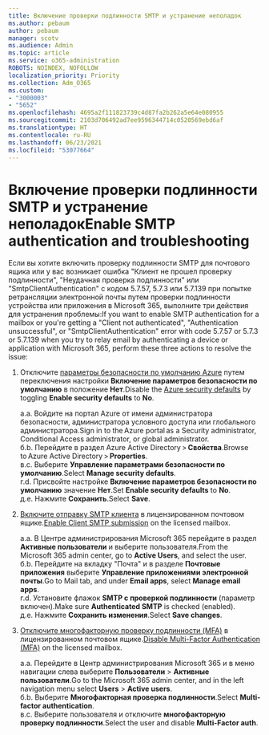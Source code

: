 ```yaml
---
title: Включение проверки подлинности SMTP и устранение неполадок
ms.author: pebaum
author: pebaum
manager: scotv
ms.audience: Admin
ms.topic: article
ms.service: o365-administration
ROBOTS: NOINDEX, NOFOLLOW
localization_priority: Priority
ms.collection: Adm_O365
ms.custom:
- "3000003"
- "5652"
ms.openlocfilehash: 4695a2f111823739c4d87fa2b262a5e64e080955
ms.sourcegitcommit: 2103d706492ad7ee9596344714c0520569ebd6af
ms.translationtype: HT
ms.contentlocale: ru-RU
ms.lasthandoff: 06/23/2021
ms.locfileid: "53077664"
---
```

# <a name="enable-smtp-authentication-and-troubleshooting"></a><span data-ttu-id="ffdad-102">Включение проверки подлинности SMTP и устранение неполадок</span><span class="sxs-lookup"><span data-stu-id="ffdad-102">Enable SMTP authentication and troubleshooting</span></span>

<span data-ttu-id="ffdad-103">Если вы хотите включить проверку подлинности SMTP для почтового ящика или у вас возникает ошибка "Клиент не прошел проверку подлинности", "Неудачная проверка подлинности" или "SmtpClientAuthentication" с кодом 5.7.57, 5.7.3 или 5.7.139 при попытке ретрансляции электронной почты путем проверки подлинности устройства или приложения в Microsoft 365, выполните три действия для устранения проблемы:</span><span class="sxs-lookup"><span data-stu-id="ffdad-103">If you want to enable SMTP authentication for a mailbox or you're getting a "Client not authenticated", "Authentication unsuccessful", or "SmtpClientAuthentication" error with code 5.7.57 or 5.7.3 or 5.7.139 when you try to relay email by authenticating a device or application with Microsoft 365, perform these three actions to resolve the issue:</span></span>

1. <span data-ttu-id="ffdad-104">Отключите [параметры безопасности по умолчанию Azure](/azure/active-directory/fundamentals/concept-fundamentals-security-defaults) путем переключения настройки **Включение параметров безопасности по умолчанию** в положение **Нет**.</span><span class="sxs-lookup"><span data-stu-id="ffdad-104">Disable the [Azure security defaults](/azure/active-directory/fundamentals/concept-fundamentals-security-defaults) by toggling **Enable security defaults** to **No**.</span></span>

    <span data-ttu-id="ffdad-105">а.</span><span class="sxs-lookup"><span data-stu-id="ffdad-105">a.</span></span> <span data-ttu-id="ffdad-106">Войдите на портал Azure от имени администратора безопасности, администратора условного доступа или глобального администратора.</span><span class="sxs-lookup"><span data-stu-id="ffdad-106">Sign in to the Azure portal as a Security administrator, Conditional Access administrator, or global administrator.</span></span><BR/>
    <span data-ttu-id="ffdad-107">б.</span><span class="sxs-lookup"><span data-stu-id="ffdad-107">b.</span></span> <span data-ttu-id="ffdad-108">Перейдите в раздел Azure Active Directory > **Свойства**.</span><span class="sxs-lookup"><span data-stu-id="ffdad-108">Browse to Azure Active Directory > **Properties**.</span></span><BR/>
    <span data-ttu-id="ffdad-109">в.</span><span class="sxs-lookup"><span data-stu-id="ffdad-109">c.</span></span> <span data-ttu-id="ffdad-110">Выберите **Управление параметрами безопасности по умолчанию**.</span><span class="sxs-lookup"><span data-stu-id="ffdad-110">Select **Manage security defaults**.</span></span><BR/>
    <span data-ttu-id="ffdad-111">г.</span><span class="sxs-lookup"><span data-stu-id="ffdad-111">d.</span></span> <span data-ttu-id="ffdad-112">Присвойте настройке **Включение параметров безопасности по умолчанию** значение **Нет**.</span><span class="sxs-lookup"><span data-stu-id="ffdad-112">Set **Enable security defaults** to **No**.</span></span><BR/>
    <span data-ttu-id="ffdad-113">д.</span><span class="sxs-lookup"><span data-stu-id="ffdad-113">e.</span></span> <span data-ttu-id="ffdad-114">Нажмите **Сохранить**.</span><span class="sxs-lookup"><span data-stu-id="ffdad-114">Select **Save**.</span></span>

2. <span data-ttu-id="ffdad-115">[Включите отправку SMTP клиента](/exchange/clients-and-mobile-in-exchange-online/authenticated-client-smtp-submission#enable-smtp-auth-for-specific-mailboxes) в лицензированном почтовом ящике.</span><span class="sxs-lookup"><span data-stu-id="ffdad-115">[Enable Client SMTP submission](/exchange/clients-and-mobile-in-exchange-online/authenticated-client-smtp-submission#enable-smtp-auth-for-specific-mailboxes) on the licensed mailbox.</span></span>

    <span data-ttu-id="ffdad-116">а.</span><span class="sxs-lookup"><span data-stu-id="ffdad-116">a.</span></span> <span data-ttu-id="ffdad-117">В Центре администрирования Microsoft 365 перейдите в раздел **Активные пользователи** и выберите пользователя.</span><span class="sxs-lookup"><span data-stu-id="ffdad-117">From the Microsoft 365 admin center, go to **Active Users**, and select the user.</span></span><BR/>
    <span data-ttu-id="ffdad-118">б.</span><span class="sxs-lookup"><span data-stu-id="ffdad-118">b.</span></span> <span data-ttu-id="ffdad-119">Перейдите на вкладку "Почта" и в разделе **Почтовые приложения** выберите **Управление приложениями электронной почты**.</span><span class="sxs-lookup"><span data-stu-id="ffdad-119">Go to Mail tab, and under **Email apps**, select **Manage email apps**.</span></span><BR/>
    <span data-ttu-id="ffdad-120">г.</span><span class="sxs-lookup"><span data-stu-id="ffdad-120">d.</span></span> <span data-ttu-id="ffdad-121">Установите флажок **SMTP с проверкой подлинности** (параметр включен).</span><span class="sxs-lookup"><span data-stu-id="ffdad-121">Make sure **Authenticated SMTP** is checked (enabled).</span></span><BR/>
    <span data-ttu-id="ffdad-122">д.</span><span class="sxs-lookup"><span data-stu-id="ffdad-122">e.</span></span> <span data-ttu-id="ffdad-123">Нажмите **Сохранить изменения**.</span><span class="sxs-lookup"><span data-stu-id="ffdad-123">Select **Save changes**.</span></span><BR/>

3. <span data-ttu-id="ffdad-124">[Отключите многофакторную проверку подлинности (MFA)](/microsoft-365/admin/security-and-compliance/set-up-multi-factor-authentication#turn-off-legacy-per-user-mfa) в лицензированном почтовом ящике.</span><span class="sxs-lookup"><span data-stu-id="ffdad-124">[Disable Multi-Factor Authentication (MFA)](/microsoft-365/admin/security-and-compliance/set-up-multi-factor-authentication#turn-off-legacy-per-user-mfa) on the licensed mailbox.</span></span>

    <span data-ttu-id="ffdad-125">а.</span><span class="sxs-lookup"><span data-stu-id="ffdad-125">a.</span></span> <span data-ttu-id="ffdad-126">Перейдите в Центр администрирования Microsoft 365 и в меню навигации слева выберите **Пользователи** > **Активные пользователи**.</span><span class="sxs-lookup"><span data-stu-id="ffdad-126">Go to the Microsoft 365 admin center, and in the left navigation menu select **Users** > **Active users**.</span></span><BR/>
    <span data-ttu-id="ffdad-127">б.</span><span class="sxs-lookup"><span data-stu-id="ffdad-127">b.</span></span> <span data-ttu-id="ffdad-128">Выберите **Многофакторная проверка подлинности**.</span><span class="sxs-lookup"><span data-stu-id="ffdad-128">Select **Multi-factor authentication**.</span></span><BR/>
    <span data-ttu-id="ffdad-129">в.</span><span class="sxs-lookup"><span data-stu-id="ffdad-129">c.</span></span> <span data-ttu-id="ffdad-130">Выберите пользователя и отключите **многофакторную проверку подлинности**.</span><span class="sxs-lookup"><span data-stu-id="ffdad-130">Select the user and disable **Multi-Factor auth**.</span></span><BR/>
